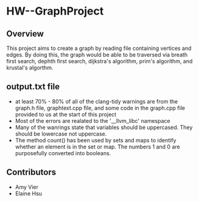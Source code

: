 # HW--GraphProject

## Overview

This project aims to create a graph by reading file containing vertices and edges. By doing this, the graph would be able to be traversed via breath first search, dephth first search, dijkstra's algorithm, prim's algorithm, and krustal's algorthm.

## output.txt file

- at least 70% - 80% of all of the clang-tidy warnings are from the graph.h file, graphtext.cpp file, and some code in the graph.cpp file provided to us at the start of this project
- Most of the errors are realated to the '\_\_llvm_libc' namespace
- Many of the wanrings state that variables should be uppercased. They should be lowercase not uppercase.
- The method count() has been used by sets and maps to identify whether an element is in the set or map. The numbers 1 and 0 are purposefully converted into booleans.

## Contributors

- Amy Vier
- Elaine Hsu
